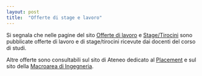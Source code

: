 ```yaml
---
layout: post
title:  "Offerte di stage e lavoro"
---
```


Si segnala che nelle pagine del sito [Offerte di lavoro](http://inginformatica.uniroma2.it/index.php/offerte_di_lavoro) e [Stage/Tirocini](http://inginformatica.uniroma2.it/index.php/tesi_e_tirocini) sono pubblicate offerte di lavoro e di stage/tirocini ricevute dai docenti del corso di studi.

Altre offerte sono consultabili sul sito di Ateneo dedicato al [Placement](http://placement.uniroma2.it) e sul sito della [Macroarea di Ingegneria](http://ing.uniroma2.it).
